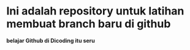 # Ini adalah repository untuk latihan membuat branch baru di github

**belajar Github di Dicoding itu seru**
